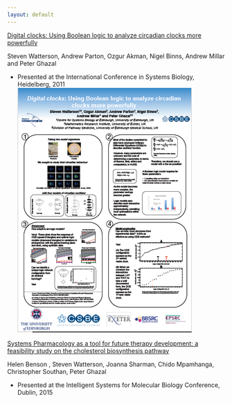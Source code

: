 ```yaml
---
layout: default
---
```


[Digital clocks: Using Boolean logic to analyze circadian clocks more powerfully](http://dx.doi.org/10.6084/m9.figshare.97316)

Steven Watterson, Andrew Parton, Ozgur Akman, Nigel Binns, Andrew Millar and Peter Ghazal

* Presented at the International Conference in Systems Biology, Heidelberg, 2011 <img src="/assets/img/Capture1.PNG" alt="Logo" />


[Systems Pharmacology as a tool for future therapy development: a feasibility study on the cholesterol biosynthesis pathway](http://dx.doi.org/10.6084/m9.figshare.97316)

Helen Benson , Steven Watterson, Joanna Sharman, Chido Mpamhanga, Christopher Southan, Peter Ghazal

* Presented at the Intelligent Systems for Molecular Biology Conference, Dublin, 2015
 
